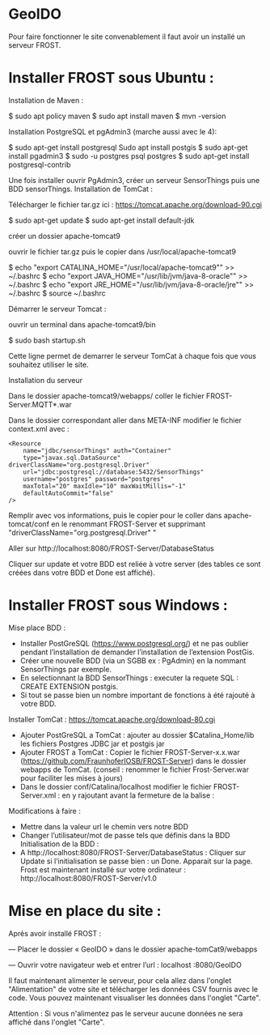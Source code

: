 # GeoIDO

Pour faire fonctionner le site convenablement il faut avoir un installé un serveur FROST. 

# Installer FROST sous Ubuntu : 

Installation de Maven :

$ sudo apt policy maven
$ sudo apt install maven
$ mvn -version

Installation PostgreSQL et pgAdmin3  (marche aussi avec le 4):

$ sudo apt-get install postgresql
Sudo apt install postgis
$ sudo apt-get install pgadmin3
$ sudo -u postgres psql postgres
$ sudo apt-get install postgresql-contrib

Une fois installer ouvrir PgAdmin3, créer un serveur SensorThings puis une BDD sensorThings.
Installation de TomCat :

Télécharger le fichier tar.gz ici :  https://tomcat.apache.org/download-90.cgi

$ sudo apt-get update
$ sudo apt-get install default-jdk

créer un dossier apache-tomcat9

ouvrir le fichier tar.gz puis le copier dans /usr/local/apache-tomcat9

$ echo "export CATALINA_HOME="/usr/local/apache-tomcat9"" >> ~/.bashrc
$ echo "export JAVA_HOME="/usr/lib/jvm/java-8-oracle"" >> ~/.bashrc
$ echo "export JRE_HOME="/usr/lib/jvm/java-8-oracle/jre"" >> ~/.bashrc
$ source ~/.bashrc

Démarrer le serveur Tomcat :

ouvrir un terminal dans apache-tomcat9/bin

$ sudo bash startup.sh 

Cette ligne permet de demarrer le serveur TomCat à chaque fois que vous souhaitez utiliser le site.

Installation du serveur

Dans le dossier apache-tomcat9/webapps/ coller le fichier FROST-Server.MQTT*.war

Dans le dossier correspondant aller dans META-INF modifier le fichier context.xml avec :

    <Resource
        name="jdbc/sensorThings" auth="Container"
        type="javax.sql.DataSource" driverClassName="org.postgresql.Driver"
        url="jdbc:postgresql://database:5432/SensorThings"
        username="postgres" password="postgres"
        maxTotal="20" maxIdle="10" maxWaitMillis="-1"
        defaultAutoCommit="false"
    />
    
Remplir avec vos informations, puis le copier pour le coller dans apache-tomcat/conf en le renommant FROST-Server et supprimant "driverClassName="org.postgresql.Driver" "

Aller sur http://localhost:8080/FROST-Server/DatabaseStatus

Cliquer sur update et votre BDD est reliée à votre server (des tables ce sont créées dans votre BDD et Done est affiché).

# Installer FROST sous Windows : 

Mise place BDD :

- Installer PostGreSQL (https://www.postgresql.org/) et ne pas oublier pendant l’installation de demander l’installation de l’extension PostGis.
- Créer une nouvelle BDD (via un SGBB ex : PgAdmin) en la nommant SensorThings par exemple.
- En selectionnant la BDD SensorThings : executer la requete SQL : CREATE EXTENSION postgis.
- Si tout se passe bien un nombre important de fonctions à été rajouté à votre BDD.

Installer TomCat : https://tomcat.apache.org/download-80.cgi

- Ajouter PostGreSQL a TomCat : ajouter au dossier $Catalina_Home/lib les fichiers Postgres JDBC jar et postgis jar
- Ajouter FROST a TomCat : Copier le fichier FROST-Server-x.x.war (https://github.com/FraunhoferIOSB/FROST-Server) dans le dossier webapps de TomCat. (conseil : renommer le fichier Frost-Server.war pour faciliter les mises à jours)
- Dans le dossier conf/Catalina/localhost modifier le fichier FROST-Server.xml : en y rajoutant avant la fermeture de la balise </Context> :
<Resource
name="jdbc/sensorThings" auth="Container"
type="javax.sql.DataSource" driverClassName="org.postgresql.Driver"
url="jdbc:postgresql://localhost:5434/SensorThings"
username="postgres" password="postgres"
maxTotal="20" maxIdle="10" maxWaitMillis="-1"
defaultAutoCommit="false"
/>

Modifications à faire :

- Mettre dans la valeur url le chemin vers notre BDD
- Changer l’utilisateur/mot de passe tels que définis dans la BDD
Initialisation de la BDD :
- A http://localhost:8080/FROST-Server/DatabaseStatus : Cliquer sur Update si l’initialisation se passe bien : un Done. Apparait sur la page.
Frost est maintenant installé sur votre ordinateur : http://localhost:8080/FROST-Server/v1.0

# Mise en place du site : 

Après avoir installé FROST :

— Placer le dossier « GeoIDO » dans le dossier apache-tomCat9/webapps

— Ouvrir votre navigateur web et entrer l’url : localhost :8080/GeoIDO

Il faut maintenant alimenter le serveur, pour cela allez dans l'onglet "Alimentation" de votre site et télécharger les données CSV fournis avec le code. Vous pouvez maintenant visualiser les données dans l'onglet "Carte". 

Attention : Si vous n'alimentez pas le serveur aucune données ne sera affiché dans l'onglet "Carte". 


